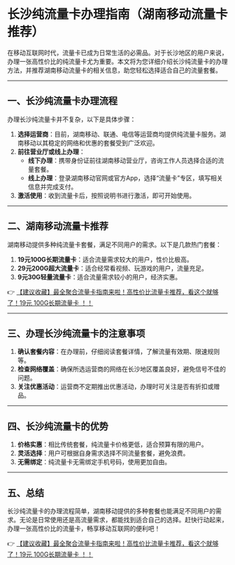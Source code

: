 # 长沙纯流量卡办理指南（湖南移动流量卡推荐）

在移动互联网时代，流量卡已成为日常生活的必需品。对于长沙地区的用户来说，办理一张高性价比的纯流量卡尤为重要。本文将为您详细介绍长沙纯流量卡的办理方法，并推荐湖南移动流量卡的相关信息，助您轻松选择适合自己的流量套餐。

---

## 一、长沙纯流量卡办理流程

办理长沙纯流量卡并不复杂，以下是具体步骤：

1. **选择运营商**：目前，湖南移动、联通、电信等运营商均提供纯流量卡服务。湖南移动以其稳定的网络和优惠的套餐受到广泛欢迎。
2. **前往营业厅或线上办理**：
   - **线下办理**：携带身份证前往湖南移动营业厅，咨询工作人员选择合适的流量套餐。
   - **线上办理**：登录湖南移动官网或官方App，选择“流量卡”专区，填写相关信息并完成支付。
3. **激活使用**：收到流量卡后，按照说明书进行激活，即可开始使用。

---

## 二、湖南移动流量卡推荐

湖南移动提供多种纯流量卡套餐，满足不同用户的需求。以下是几款热门套餐：

1. **19元100G长期流量卡**：适合流量需求较大的用户，性价比极高。
2. **29元200G超大流量卡**：适合经常看视频、玩游戏的用户，流量充足。
3. **9元30G轻量流量卡**：适合流量需求较小的用户，经济实惠。

👉 [【建议收藏】最全聚合流量卡指南来啦！高性价比流量卡推荐，看这个就够了！19元 100G长期流量卡 ！！](https://bit.ly/Liuliangka)

---

## 三、办理长沙纯流量卡的注意事项

1. **确认套餐内容**：在办理前，仔细阅读套餐详情，了解流量有效期、限速规则等。
2. **检查网络覆盖**：确保所选运营商的网络在长沙地区覆盖良好，避免信号不佳的问题。
3. **关注优惠活动**：运营商不定期推出优惠活动，办理时可关注是否有折扣或赠品。

---

## 四、长沙纯流量卡的优势

1. **价格实惠**：相比传统套餐，纯流量卡价格更低，适合预算有限的用户。
2. **灵活选择**：用户可根据自身需求选择不同流量套餐，避免浪费。
3. **无需绑定**：纯流量卡无需绑定手机号码，使用更加自由。

---

## 五、总结

长沙纯流量卡的办理流程简单，湖南移动提供的多种套餐也能满足不同用户的需求。无论是日常使用还是高流量需求，都能找到适合自己的选择。赶快行动起来，办理一张高性价比的流量卡，畅享移动互联网的便利吧！

👉 [【建议收藏】最全聚合流量卡指南来啦！高性价比流量卡推荐，看这个就够了！19元 100G长期流量卡 ！！](https://bit.ly/Liuliangka)